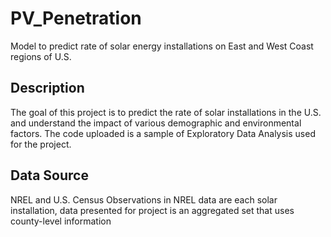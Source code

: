 # PV_Penetration
Model to predict rate of solar energy installations on East and West Coast regions of U.S.

## Description
The goal of this project is to predict the rate of solar installations in the U.S. and understand the impact of various demographic and environmental factors. The code uploaded is a sample of Exploratory Data Analysis used for the project.

## Data Source
NREL and U.S. Census
Observations in NREL data are each solar installation, data presented for project is an aggregated set that uses county-level information

